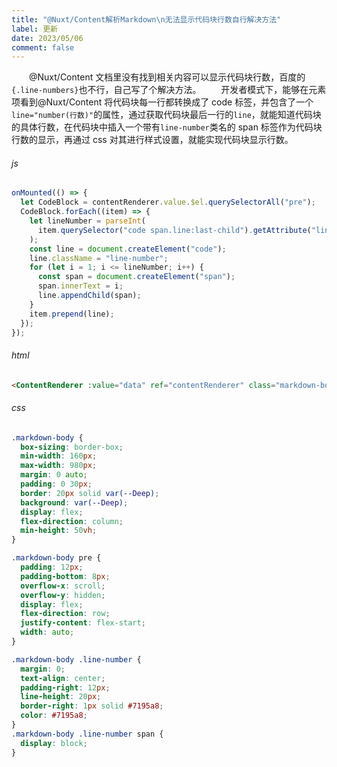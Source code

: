 ```yaml
---
title: "@Nuxt/Content解析Markdown\n无法显示代码块行数自行解决方法"
label: 更新
date: 2023/05/06
comment: false
---
```


&emsp;&emsp;@Nuxt/Content 文档里没有找到相关内容可以显示代码块行数，百度的`{.line-numbers}`也不行，自己写了个解决方法。
&emsp;&emsp;开发者模式下，能够在元素项看到@Nuxt/Content 将代码块每一行都转换成了 code 标签，并包含了一个`line="number(行数)"`的属性，通过获取代码块最后一行的`line`，就能知道代码块的具体行数，在代码块中插入一个带有`line-number`类名的 span 标签作为代码块行数的显示，再通过 css 对其进行样式设置，就能实现代码块显示行数。

###### js

```js {.line-numbers}
onMounted(() => {
  let CodeBlock = contentRenderer.value.$el.querySelectorAll("pre");
  CodeBlock.forEach((item) => {
    let lineNumber = parseInt(
      item.querySelector("code span.line:last-child").getAttribute("line")
    );
    const line = document.createElement("code");
    line.className = "line-number";
    for (let i = 1; i <= lineNumber; i++) {
      const span = document.createElement("span");
      span.innerText = i;
      line.appendChild(span);
    }
    item.prepend(line);
  });
});
```

###### html

```html
<ContentRenderer :value="data" ref="contentRenderer" class="markdown-body"/>
```

###### css

```css
.markdown-body {
  box-sizing: border-box;
  min-width: 160px;
  max-width: 980px;
  margin: 0 auto;
  padding: 0 30px;
  border: 20px solid var(--Deep);
  background: var(--Deep);
  display: flex;
  flex-direction: column;
  min-height: 50vh;
}

.markdown-body pre {
  padding: 12px;
  padding-bottom: 8px;
  overflow-x: scroll;
  overflow-y: hidden;
  display: flex;
  flex-direction: row;
  justify-content: flex-start;
  width: auto;
}

.markdown-body .line-number {
  margin: 0;
  text-align: center;
  padding-right: 12px;
  line-height: 20px;
  border-right: 1px solid #7195a8;
  color: #7195a8;
}
.markdown-body .line-number span {
  display: block;
}
```
